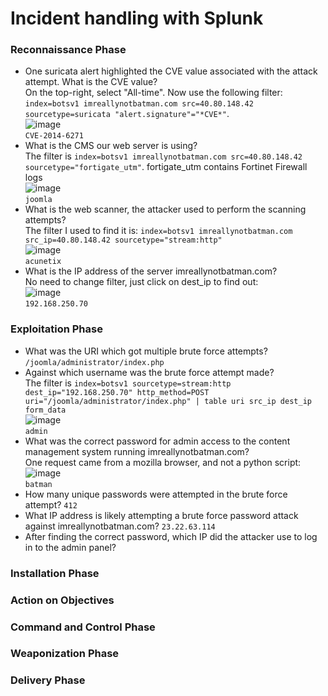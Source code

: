 # Incident handling with Splunk

### Reconnaissance Phase
- One suricata alert highlighted the CVE value associated with the attack attempt. What is the CVE value?<br />
On the top-right, select "All-time". Now use the following filter: `index=botsv1 imreallynotbatman.com src=40.80.148.42 sourcetype=suricata "alert.signature"="*CVE*"`.<br />
![image](https://github.com/user-attachments/assets/7c8560d0-678a-481f-bbd4-5de5f58bbd34)<br />
`CVE-2014-6271`
- What is the CMS our web server is using?<br />
The filter is `index=botsv1 imreallynotbatman.com src=40.80.148.42 sourcetype="fortigate_utm"`. fortigate_utm contains Fortinet Firewall logs  <br />
![image](https://github.com/user-attachments/assets/244419d3-6995-4825-92dc-241484971f62)<br />
`joomla`
- What is the web scanner, the attacker used to perform the scanning attempts?<br />
The filter I used to find it is: `index=botsv1 imreallynotbatman.com src_ip=40.80.148.42 sourcetype="stream:http"`<br />
![image](https://github.com/user-attachments/assets/528a1b4c-b373-417a-8455-a7fdb13c7972)<br />
`acunetix`
- What is the IP address of the server imreallynotbatman.com?<br />
No need to change filter, just click on dest_ip to find out: <br />
![image](https://github.com/user-attachments/assets/12a4a478-6e26-422e-b3bf-fbcedc6e83f4)<br />
`192.168.250.70`

### Exploitation Phase
- What was the URI which got multiple brute force attempts?<br />
`/joomla/administrator/index.php`
- Against which username was the brute force attempt made?<br />
The filter is `index=botsv1 sourcetype=stream:http dest_ip="192.168.250.70" http_method=POST uri="/joomla/administrator/index.php" | table uri src_ip dest_ip form_data`<br />
![image](https://github.com/user-attachments/assets/b4dcff71-8b47-4590-895a-445133d80cdc)<br />
`admin`
- What was the correct password for admin access to the content management system running imreallynotbatman.com?<br />
One request came from a mozilla browser, and not a python script:<br />
![image](https://github.com/user-attachments/assets/cc0b5130-69ec-45ff-9e1d-b122146cf1af)<br />
`batman`
- How many unique passwords were attempted in the brute force attempt? `412`
- What IP address is likely attempting a brute force password attack against imreallynotbatman.com? `23.22.63.114`
- After finding the correct password, which IP did the attacker use to log in to the admin panel?

### Installation Phase

### Action on Objectives

### Command and Control Phase

### Weaponization Phase

### Delivery Phase

